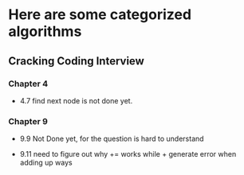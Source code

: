 # Here are some categorized algorithms 

## Cracking Coding Interview 

### Chapter 4
   
   * 4.7 find next node is not done yet.
   
### Chapter 9 

  * 9.9 Not Done yet, for the question is hard to understand  
	
  * 9.11 need to figure out why += works while + generate error when adding up ways